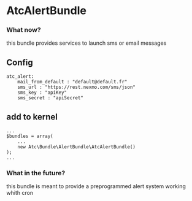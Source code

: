 AtcAlertBundle
=============


### What now?

this bundle provides services to launch sms or email messages

## Config

    atc_alert:
        mail_from_default : "default@default.fr"
        sms_url : "https://rest.nexmo.com/sms/json"
        sms_key : "apiKey"
        sms_secret : "apiSecret"

## add to kernel

    ...
    $bundles = array(
        ...
        new Atc\Bundle\AlertBundle\AtcAlertBundle()
    );
    ...

### What in the future?

this bundle is meant to provide a preprogrammed alert system working whith cron 